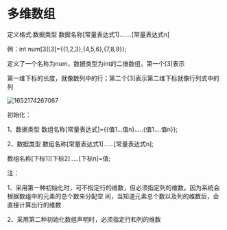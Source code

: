 # 多维数组
定义格式:数据类型 数据名称\[常量表达式1\]…….\[常量表达式n\]

例：int num\[3\]\[3\]={{1,2,3},{4,5,6},{7,8,9}};

定义了一个名称为num，数据类型为int的二维数组，第一个\[3\]表示

第一维下标的长度，就像数列中的行；第二个\[3\]表示第二维下标就像行列式中的列

![1652174267067](https://gitee.com/Enteral/images/raw/master/https://gitee.com/enteral/images/1652174267067.png)

初始化：

1、数据类型 数组名称\[常量表达式\]={{值1…值n}…..{值1….值n}};

2、数据类型 数组名称\[常量表达式1\]……\[常量表达式n\];

数组名称\[下标1\]\[下标2\]…..\[下标n\]=值;

注：

1、采用第一种初始化时，可不指定行的维数，但必须指定列的维数。因为系统会根据数组中的元素的总个数来分配空 间，当知道元素总个数以及列的维数后，会直接计算出行的维数

2、采用第二种初始化数组声明时，必须指定行和列的维数